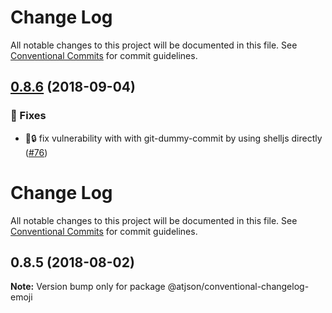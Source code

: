 # Change Log

All notable changes to this project will be documented in this file.
See [Conventional Commits](https://conventionalcommits.org) for commit guidelines.

## [0.8.6](https://github.com/CondeNast-Copilot/atjson/compare/@atjson/conventional-changelog-emoji@0.8.5...@atjson/conventional-changelog-emoji@0.8.6) (2018-09-04)


### 🐛 Fixes

* 🐛🔒 fix vulnerability with with git-dummy-commit by using shelljs directly ([#76](https://github.com/CondeNast-Copilot/atjson/issues/76))



# Change Log

All notable changes to this project will be documented in this file.
See [Conventional Commits](https://conventionalcommits.org) for commit guidelines.

## 0.8.5 (2018-08-02)

**Note:** Version bump only for package @atjson/conventional-changelog-emoji
